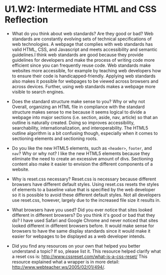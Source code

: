 # U1.W2: Intermediate HTML and CSS Reflection

* What do you think about web standards? Are they good or bad?
Web standards are constantly evolving sets of technical specifications of web technologies. A webpage that complies with web standards has valid HTML, CSS, and Javascript and meets accessibility and semantic guidelines.I think web standards are good because they provide guidelines for developers and make the process of writing code more efficient since you can frequently reuse code. Web standards make websites more accessible, for example by teaching web developers how to ensure their code is handicapped-friendly. Applying web standards also makes it possible for webpages to be viewed across browsers and across devices. Further, using web standards makes a webpage more visible to search engines.



* Does the standard structure make sense to you? Why or why not
Overall, organizing an HTML file in compliance with the standard structure makes sense to me because it seems logical to divide a webpage into major sections (i.e. section, aside, nav, article) so that an outline is naturally created. Doing so improves accessibility, searchability, internationalization, and interoperability. The HTML5 outline algorithm is a bit confusing though, especially when it comes to sectioning elements and sectioning roots. 


* Do you like the new HTML5 elements, such as `<header>`, `footer`, and `nav`? Why or why not?
I like the new HTML5 elements because they eliminate the need to create an excessive amount of divs. Sectioning content also make it easier to envision the different components of a website. 


* Why is reset.css necessary? 
Reset.css is necessary because different browsers have different default styles. Using reset.css resets the styles of elements to a baseline value that is specified by the web developer so it is possible to avoid these different default styles. Not all developers use reset.css, however, largely due to the increased file size it results in. 

* What browsers have you used? Did you ever notice that sites looked different in different browsers? Do you think it's good or bad that they do?
I have used Safari and Google Chrome and never noticed that sites looked different in different browsers before. It would make sense for browsers to have the same display standards since it would make it easier for webpages to be displayed as a web developer intends.

* Did you find any resources on your own that helped you better understand a topic? If so, please list it.
This resource helped clarify what a reset css is: 
 http://www.cssreset.com/what-is-a-css-reset/
This resource explained what a wrapper is in more detail: http://www.webteacher.ws/2005/02/01/494/.

